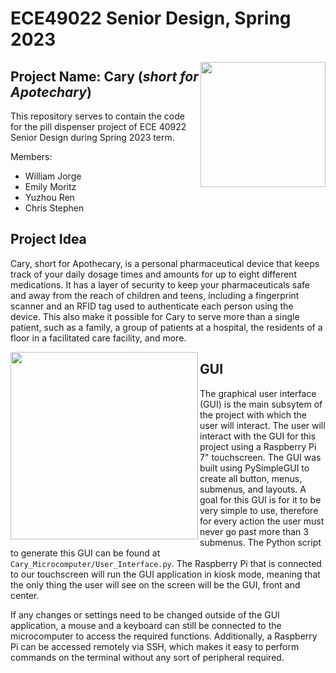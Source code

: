 # **ECE49022** Senior Design, Spring 2023

<img align="right" width="200" height="200" src="https://github.com/emoritz-pu/ECE49022-SeniorDesign/blob/8cb9ca7e98d5a1d7a131ce14f424b598cb0d18f4/Cary_Microcomputer/Cary_lg.png">

## **Project Name:** Cary (*short for Apotechary*)
This repository serves to contain the code for the pill dispenser project of ECE 40922 Senior Design during Spring 2023 term.

Members:
- William Jorge
- Emily Moritz
- Yuzhou Ren
- Chris Stephen

## Project Idea
Cary, short for Apothecary, is a personal pharmaceutical device that keeps track of your daily dosage times and amounts for up to eight different medications. It has a layer of security to keep your pharmaceuticals safe and away from the reach of children and teens, including a fingerprint scanner and an RFID tag used to authenticate each person using the device. This also make it possible for Cary to serve more than a single patient, such as a family, a group of patients at a hospital, the residents of a floor in a facilitated care facility, and more.

<img align="left" style="margin-left: 50px, margin-right: 50px" width="300" height="300" src="https://github.com/emoritz-pu/ECE49022-SeniorDesign/blob/6936a9c46c97f558c24650895a03dad59b616d7b/Cary_Microcomputer/Cary_Device.png">

## GUI
The graphical user interface (GUI) is the main subsytem of the project with which the user will interact. The user will interact with the GUI for this project using a Raspberry Pi 7" touchscreen. The GUI was built using PySimpleGUI to create all button, menus, submenus, and layouts. A goal for this GUI is for it to be very simple to use, therefore for every action the user must never go past more than 3 submenus. The Python script to generate this GUI can be found at `Cary_Microcomputer/User_Interface.py`. The Raspberry Pi that is connected to our touchscreen will run the GUI application in kiosk mode, meaning that the only thing the user will see on the screen will be the GUI, front and center.

If any changes or settings need to be changed outside of the GUI application, a mouse and a keyboard can still be connected to the microcomputer to access the required functions. Additionally, a Raspberry Pi can be accessed remotely via SSH, which makes it easy to perform commands on the terminal without any sort of peripheral required.
